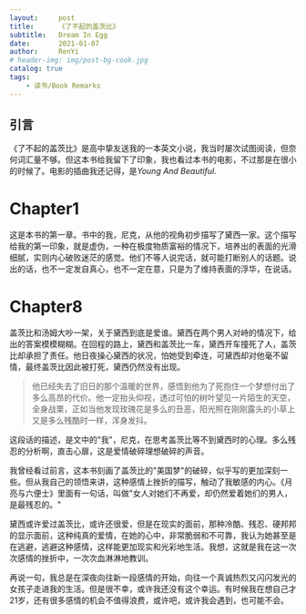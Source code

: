 ```yaml
---
layout:     post
title:      《了不起的盖茨比》
subtitle:   Dream In Egg
date:       2021-01-07
author:     RenYi
# header-img: img/post-bg-cook.jpg
catalog: true
tags:
    - 读书/Book Remarks
---
```


## 引言

《了不起的盖茨比》是高中挚友送我的一本英文小说，我当时屡次试图阅读，但奈何词汇量不够。但这本书给我留下了印象，我也看过本书的电影，不过那是在很小的时候了。电影的插曲我还记得，是*Young And Beautiful*.

# Chapter1

这是本书的第一章。书中的我，尼克，从他的视角初步描写了黛西一家。这个描写给我的第一印象，就是虚伪，一种在极度物质富裕的情况下，培养出的表面的光滑细腻，实则内心破败迷茫的感觉。他们不等人说完话，就可能打断别人的话题。说出的话，也不一定发自真心，也不一定在意，只是为了维持表面的浮华，在说话。

# Chapter8

盖茨比和汤姆大吵一架，关于黛西到底是爱谁。黛西在两个男人对峙的情况下，给出的答案模模糊糊。在回程的路上，黛西和盖茨比一车，黛西开车撞死了人，盖茨比却承担了责任。他日夜操心黛西的状况，怕她受到牵连，可黛西却对他毫不留情，最终盖茨比因此被打死，黛西仍然没有出现。

> 他已经失去了旧日的那个温暖的世界，感悟到他为了死抱住一个梦想付出了多么高昂的代价。他一定抬头仰视，透过可怕的树叶望见一片陌生的天空，全身战栗，正如当他发现玫瑰花是多么的丑恶，阳光照在刚刚露头的小草上又是多么残酷时一样，浑身发抖。

这段话的描述，是文中的"我"，尼克，在思考盖茨比等不到黛西时的心理。多么残忍的分析啊，直击心扉，这是爱情破碎理想破碎的声音。

我曾经看过前言，这本书刻画了盖茨比的"美国梦"的破碎，似乎写的更加深刻一些。但从我自己的领悟来讲，这种感情上挫折的描写，触动了我敏感的内心。《月亮与六便士》里面有一句话，叫做"女人对她们不再爱，却仍然爱着她们的男人，是最残忍的。"

黛西或许爱过盖茨比，或许还很爱，但是在现实的面前，那种冷酷、残忍、硬邦邦的显示面前，这种纯真的爱情，在她的心中，非常脆弱和不可靠，我认为她甚至是在逃避，逃避这种感情，这样能更加现实和光彩地生活。我想，这就是我在这一次次感情的挫折中，一次次血淋淋地教训。

再说一句，我总是在深夜向往新一段感情的开始，向往一个真诚热烈又闪闪发光的女孩子走进我的生活。但是很不幸，或许我还没有这个幸运。有时候我在想自己才21岁，还有很多感情的机会不值得浪费，或许吧，或许我会遇到，也可能不会。